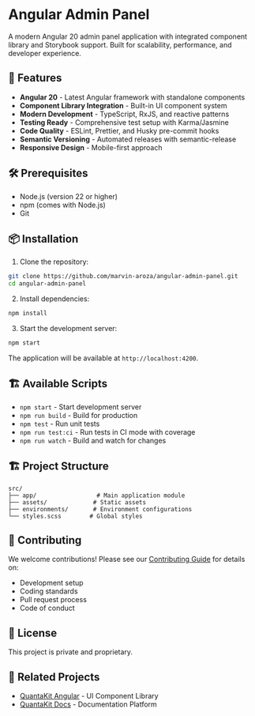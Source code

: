 # Angular Admin Panel

A modern Angular 20 admin panel application with integrated component library and Storybook support. Built for scalability, performance, and developer experience.

## 🚀 Features

- **Angular 20** - Latest Angular framework with standalone components
- **Component Library Integration** - Built-in UI component system
- **Modern Development** - TypeScript, RxJS, and reactive patterns
- **Testing Ready** - Comprehensive test setup with Karma/Jasmine
- **Code Quality** - ESLint, Prettier, and Husky pre-commit hooks
- **Semantic Versioning** - Automated releases with semantic-release
- **Responsive Design** - Mobile-first approach

## 🛠️ Prerequisites

- Node.js (version 22 or higher)
- npm (comes with Node.js)
- Git

## 📦 Installation

1. Clone the repository:
```bash
git clone https://github.com/marvin-aroza/angular-admin-panel.git
cd angular-admin-panel
```

2. Install dependencies:
```bash
npm install
```

3. Start the development server:
```bash
npm start
```

The application will be available at `http://localhost:4200`.

## 🏗️ Available Scripts

- `npm start` - Start development server
- `npm run build` - Build for production
- `npm test` - Run unit tests
- `npm run test:ci` - Run tests in CI mode with coverage
- `npm run watch` - Build and watch for changes

## 🏗️ Project Structure

```
src/
├── app/                 # Main application module
├── assets/             # Static assets
├── environments/       # Environment configurations
└── styles.scss        # Global styles
```

## 🤝 Contributing

We welcome contributions! Please see our [Contributing Guide](CONTRIBUTING.md) for details on:
- Development setup
- Coding standards
- Pull request process
- Code of conduct

## 📄 License

This project is private and proprietary.

## 🔗 Related Projects

- [QuantaKit Angular](https://github.com/marvin-aroza/quanta-kit-angular) - UI Component Library
- [QuantaKit Docs](https://github.com/marvin-aroza/quanta-kit-angular-docs) - Documentation Platform
